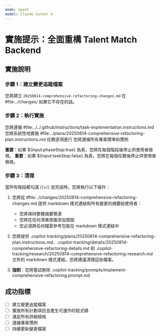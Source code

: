 ```yaml
---
mode: agent
model: Claude Sonnet 4
---
```


<!-- markdownlint-disable-file -->

# 實施提示：全面重構 Talent Match Backend

## 實施說明

### 步驟 1：建立變更追蹤檔案

您將建立 `20250814-comprehensive-refactoring-changes.md` 在 #file:../changes/ 如果它不存在的話。

### 步驟 2：執行實施

您將遵循 #file:../../.github/instructions/task-implementation.instructions.md
您將系統性地實施 #file:../plans/20250814-comprehensive-refactoring-plan.instructions.md 任務逐項進行
您將遵循所有專案標準和慣例

**重要**：如果 ${input:phaseStop:true} 為真，您將在每個階段後停止供使用者檢視。
**重要**：如果 ${input:taskStop:false} 為真，您將在每個任務後停止供使用者檢視。

### 步驟 3：清理

當所有階段都勾選 (`[x]`) 並完成時，您將執行以下操作：

1. 您將從 #file:../changes/20250814-comprehensive-refactoring-changes.md 提供 markdown 樣式連結和所有變更的摘要給使用者：


    - 您將保持整體摘要簡潔
    - 您將在任何清單周圍添加間距
    - 您必須將任何檔案參考包裝在 markdown 樣式連結中

2. 您將提供 .copilot-tracking/plans/20250814-comprehensive-refactoring-plan.instructions.md、.copilot-tracking/details/20250814-comprehensive-refactoring-details.md 和 .copilot-tracking/research/20250814-comprehensive-refactoring-research.md 文件的 markdown 樣式連結。您將建議清理這些檔案。
3. **強制**：您將嘗試刪除 .copilot-tracking/prompts/implement-comprehensive-refactoring.prompt.md

## 成功指標

- [ ] 建立變更追蹤檔案
- [ ] 實施所有計劃項目並產生可運作的程式碼
- [ ] 滿足所有詳細規格
- [ ] 遵循專案慣例
- [ ] 持續更新變更檔案
